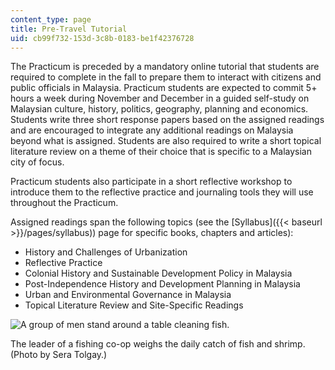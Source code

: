 ```yaml
---
content_type: page
title: Pre-Travel Tutorial
uid: cb99f732-153d-3c8b-0183-be1f42376728
---
```


The Practicum is preceded by a mandatory online tutorial that students are required to complete in the fall to prepare them to interact with citizens and public officials in Malaysia. Practicum students are expected to commit 5+ hours a week during November and December in a guided self-study on Malaysian culture, history, politics, geography, planning and economics. Students write three short response papers based on the assigned readings and are encouraged to integrate any additional readings on Malaysia beyond what is assigned. Students are also required to write a short topical literature review on a theme of their choice that is specific to a Malaysian city of focus.

Practicum students also participate in a short reflective workshop to introduce them to the reflective practice and journaling tools they will use throughout the Practicum.

Assigned readings span the following topics (see the [Syllabus]({{< baseurl >}}/pages/syllabus)) page for specific books, chapters and articles):

*   History and Challenges of Urbanization
*   Reflective Practice
*   Colonial History and Sustainable Development Policy in Malaysia
*   Post-Independence History and Development Planning in Malaysia
*   Urban and Environmental Governance in Malaysia
*   Topical Literature Review and Site-Specific Readings

![A group of men stand around a table cleaning fish. ](BASEURL_PLACEHOLDER/resources/fishermen)

The leader of a fishing co-op weighs the daily catch of fish and shrimp. (Photo by Sera Tolgay.)